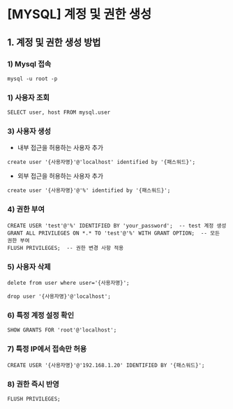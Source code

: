 # [MYSQL] 계정 및 권한 생성

## 1. 계정 및 권한 생성 방법

### 1) Mysql 접속
```
mysql -u root -p
```

### 1) 사용자 조회
```
SELECT user, host FROM mysql.user
```

### 3) 사용자 생성
- 내부 접근을 허용하는 사용자 추가
```
create user '{사용자명}'@'localhost' identified by '{패스워드}';
```
- 외부 접근을 허용하는 사용자 추가
```
create user '{사용자명}'@'%' identified by '{패스워드}';
```

### 4) 권한 부여
```
CREATE USER 'test'@'%' IDENTIFIED BY 'your_password';  -- test 계정 생성
GRANT ALL PRIVILEGES ON *.* TO 'test'@'%' WITH GRANT OPTION;  -- 모든 권한 부여
FLUSH PRIVILEGES;  -- 권한 변경 사항 적용
```


### 5) 사용자 삭제
```
delete from user where user='{사용자명}';

drop user '{사용자명}'@'localhost';
```

### 6) 특정 계정 설정 확인
```
SHOW GRANTS FOR 'root'@'localhost';
```

### 7) 특정 IP에서 접속만 허용
```
CREATE USER '{사용자명}'@'192.168.1.20' IDENTIFIED BY '{패스워드}';
```

### 8) 권한 즉시 반영

```
FLUSH PRIVILEGES;
```


